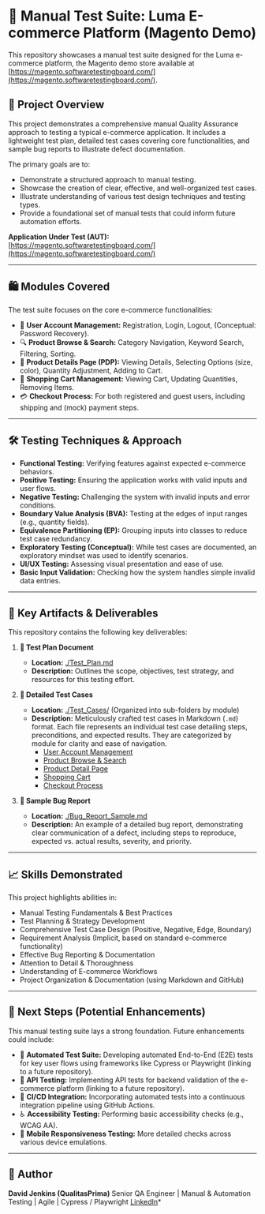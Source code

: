# 🧪 Manual Test Suite: Luma E-commerce Platform (Magento Demo)

This repository showcases a manual test suite designed for the Luma e-commerce platform, the Magento demo store available at [https://magento.softwaretestingboard.com/](https://magento.softwaretestingboard.com/).

## 🚀 Project Overview

This project demonstrates a comprehensive manual Quality Assurance approach to testing a typical e-commerce application. It includes a lightweight test plan, detailed test cases covering core functionalities, and sample bug reports to illustrate defect documentation.

The primary goals are to:
* Demonstrate a structured approach to manual testing.
* Showcase the creation of clear, effective, and well-organized test cases.
* Illustrate understanding of various test design techniques and testing types.
* Provide a foundational set of manual tests that could inform future automation efforts.

**Application Under Test (AUT):** [https://magento.softwaretestingboard.com/](https://magento.softwaretestingboard.com/)

---

## 🛍️ Modules Covered

The test suite focuses on the core e-commerce functionalities:
* 👤 **User Account Management:** Registration, Login, Logout, (Conceptual: Password Recovery).
* 🔍 **Product Browse & Search:** Category Navigation, Keyword Search, Filtering, Sorting.
* 📄 **Product Details Page (PDP):** Viewing Details, Selecting Options (size, color), Quantity Adjustment, Adding to Cart.
* 🛒 **Shopping Cart Management:** Viewing Cart, Updating Quantities, Removing Items.
* 💳 **Checkout Process:** For both registered and guest users, including shipping and (mock) payment steps.

---

## 🛠️ Testing Techniques & Approach

* **Functional Testing:** Verifying features against expected e-commerce behaviors.
* **Positive Testing:** Ensuring the application works with valid inputs and user flows.
* **Negative Testing:** Challenging the system with invalid inputs and error conditions.
* **Boundary Value Analysis (BVA):** Testing at the edges of input ranges (e.g., quantity fields).
* **Equivalence Partitioning (EP):** Grouping inputs into classes to reduce test case redundancy.
* **Exploratory Testing (Conceptual):** While test cases are documented, an exploratory mindset was used to identify scenarios.
* **UI/UX Testing:** Assessing visual presentation and ease of use.
* **Basic Input Validation:** Checking how the system handles simple invalid data entries.

---

## 📁 Key Artifacts & Deliverables

This repository contains the following key deliverables:

1.  **📄 Test Plan Document**
    * **Location:** [./Test_Plan.md](./Test_Plan.md)
    * **Description:** Outlines the scope, objectives, test strategy, and resources for this testing effort.

2.  **🧪 Detailed Test Cases**
    * **Location:** [./Test_Cases/](https://github.com/QualitasPrima/manual-test-magento-suite/tree/main/Test_Cases) (Organized into sub-folders by module)
    * **Description:** Meticulously crafted test cases in Markdown (`.md`) format. Each file represents an individual test case detailing steps, preconditions, and expected results. They are categorized by module for clarity and ease of navigation.
        * [User Account Management](https://github.com/QualitasPrima/manual-test-magento-suite/tree/main/Test_Cases/User_Account_Management)
        * [Product Browse & Search](https://github.com/QualitasPrima/manual-test-magento-suite/tree/main/Test_Cases/Product%20Browse%20%26%20Search)
        * [Product Detail Page](https://github.com/QualitasPrima/manual-test-magento-suite/tree/main/Test_Cases/Product%20Detail%20Page)
        * [Shopping Cart](https://github.com/QualitasPrima/manual-test-magento-suite/tree/main/Test_Cases/Shopping%20Cart)
        * [Checkout Process](https://github.com/QualitasPrima/manual-test-magento-suite/tree/main/Test_Cases/Checkout%20Process)

3.  **🐞 Sample Bug Report**
    * **Location:** [./Bug_Report_Sample.md](./Bug_Report_Sample.md)
    * **Description:** An example of a detailed bug report, demonstrating clear communication of a defect, including steps to reproduce, expected vs. actual results, severity, and priority.

---

## 📈 Skills Demonstrated

This project highlights abilities in:
* Manual Testing Fundamentals & Best Practices
* Test Planning & Strategy Development
* Comprehensive Test Case Design (Positive, Negative, Edge, Boundary)
* Requirement Analysis (Implicit, based on standard e-commerce functionality)
* Effective Bug Reporting & Documentation
* Attention to Detail & Thoroughness
* Understanding of E-commerce Workflows
* Project Organization & Documentation (using Markdown and GitHub)

---

## 🎯 Next Steps (Potential Enhancements)

This manual testing suite lays a strong foundation. Future enhancements could include:
* 🤖 **Automated Test Suite:** Developing automated End-to-End (E2E) tests for key user flows using frameworks like Cypress or Playwright (linking to a future repository).
* 🔗 **API Testing:** Implementing API tests for backend validation of the e-commerce platform (linking to a future repository).
* 🔄 **CI/CD Integration:** Incorporating automated tests into a continuous integration pipeline using GitHub Actions.
* ♿ **Accessibility Testing:** Performing basic accessibility checks (e.g., WCAG AA).
* 📱 **Mobile Responsiveness Testing:** More detailed checks across various device emulations.

---

## 👤 Author

**David Jenkins (QualitasPrima)**
Senior QA Engineer | Manual & Automation Testing | Agile | Cypress / Playwright
[LinkedIn](https://www.linkedin.com/in/davidjenkins-qa/)*
